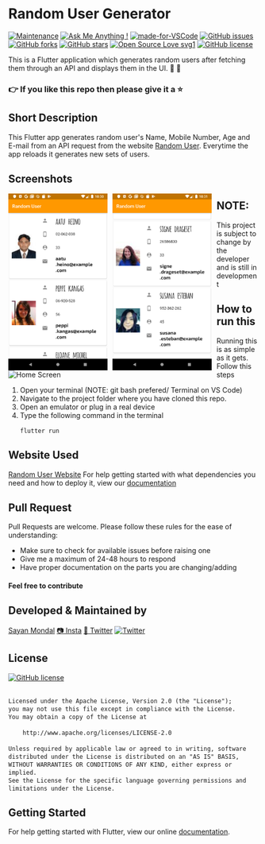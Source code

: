 # Random User Generator

[![Maintenance](https://img.shields.io/badge/Maintained%3F-yes-green.svg)](https://GitHub.com/Naereen/StrapDown.js/graphs/commit-activity) [![Ask Me Anything !](https://img.shields.io/badge/Ask%20me-anything-1abc9c.svg)](https://GitHub.com/Naereen/ama) [![made-for-VSCode](https://img.shields.io/badge/Made%20for-VSCode-1f425f.svg)](https://code.visualstudio.com/) [![GitHub issues](https://img.shields.io/github/issues/S-ayanide/Flutter-RandomUser.svg)](https://github.com/S-ayanide/Flutter-RandomUser/issues)
[![GitHub forks](https://img.shields.io/github/forks/S-ayanide/Flutter-RandomUser.svg?style=social)](https://github.com/S-ayanide/Flutter-RandomUser/network) [![GitHub stars](https://img.shields.io/github/stars/S-ayanide/Flutter-RandomUser.svg?style=social)](https://github.com/S-ayanide/Flutter-RandomUser/stargazers) [![Open Source Love svg1](https://badges.frapsoft.com/os/v1/open-source.svg?v=103)](https://github.com/ellerbrock/open-source-badges/)
[![GitHub license](https://img.shields.io/github/license/S-ayanide/Flutter-RandomUser.svg?style=for-the-badge)](https://github.com/S-ayanide/Flutter-RandomUser/blob/master/LICENSE)

This is a Flutter application which generates random users after fetching them through an API and displays them in the UI. 👦 👧
### 👉 If you like this repo then please give it a ⭐️

## Short Description
This Flutter app generates random user's Name, Mobile Number, Age and E-mail from an API request from the website [Random User](https://randomuser.me/). Everytime the app reloads it generates new sets of users.

## Screenshots
<img src="images/Capture1.png"
     alt="Home Screen"
     style="float: left; margin-right: 10px;"
     width="200"/> <img src="images/Capture2.png"
     alt="Home Screen"
     style="float: left; margin-right: 10px;"
     width="200"/> <img src="https://media.giphy.com/media/Jsmz6JJhTypljMu9ya/200w_d.gif"
     alt="Home Screen"
     style="float: left; margin-right: 10px;"
     width="200"/>
     
## NOTE:
This project is subject to change by the developer and is still in development

## How to run this
Running this is as simple as it gets. Follow this steps
1. Open your terminal (NOTE: git bash prefered/ Terminal on VS Code)
2. Navigate to the project folder where you have cloned this repo.
3. Open an emulator or plug in a real device
4. Type the following command in the terminal 
     ```
     flutter run
     ```

## Website Used
[Random User Website](https://randomuser.me/)
For help getting started with what dependencies you need and how to deploy it, view our [documentation](https://randomuser.me/documentation)
     
## Pull Request

Pull Requests are welcome. Please follow these rules for the ease of understanding:
* Make sure to check for available issues before raising one
* Give me a maximum of 24-48 hours to respond
* Have proper documentation on the parts you are changing/adding

#### Feel free to contribute

## Developed & Maintained by
[Sayan Mondal](https://github.com/S-ayanide) 
[📷 Insta](https://www.instagram.com/s_ayanide/)
[🐤 Twitter](https://www.instagram.com/s_ayanide/) [![Twitter](https://img.shields.io/twitter/url/https/github.com/S-ayanide/Flutter-RandomUser.svg?style=social)](https://twitter.com/intent/tweet?text=Wow:&url=https%3A%2F%2Fgithub.com%2FS-ayanide%2FFlutter-RandomUser)

## License 
[![GitHub license](https://img.shields.io/github/license/S-ayanide/Flutter-RandomUser.svg?style=for-the-badge)](https://github.com/S-ayanide/Flutter-RandomUser/blob/master/LICENSE)
```Copyright 2019 Sayan Mondal

Licensed under the Apache License, Version 2.0 (the "License");
you may not use this file except in compliance with the License.
You may obtain a copy of the License at

    http://www.apache.org/licenses/LICENSE-2.0

Unless required by applicable law or agreed to in writing, software
distributed under the License is distributed on an "AS IS" BASIS,
WITHOUT WARRANTIES OR CONDITIONS OF ANY KIND, either express or implied.
See the License for the specific language governing permissions and
limitations under the License.
```

## Getting Started
For help getting started with Flutter, view our online [documentation](https://flutter.dev/docs).
